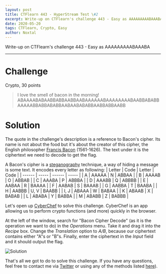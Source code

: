 ```yaml
---
layout: post
title: CTFlearn 443 - HyperStream Test \#2
excerpt: Write-up on CTFlearn's challenge 443 - Easy as AAAAAAAAABAAABA
date: 2020-05-20
tags: CTFlearn, Crypto, Easy
author: Noxtal
---
```


 Write-up on CTFlearn's challenge 443 - Easy as AAAAAAAAABAAABA

-----

# Challenge
Crypto, 30 points
> I love the smell of bacon in the morning! ABAAAABABAABBABBAABBAABAAAAAABAAAAAAAABAABBABABBAAAAABBABBABABBAABAABABABBAABBABBAABB

# Solution
The quote in the challenge's description is a reference to Bacon's cipher. Its name is not about the food but it's about the creator of this cipher, the English philosopher [Francis Bacon](https://en.wikipedia.org/wiki/Francis_Bacon) (1561-1626). The text under it is the ciphertext we need to decode to get the flag.

A Bacon's cipher is a [steganography](https://en.wikipedia.org/wiki/Steganography) technique, a way of hiding a message is some text. It encodes every letter as following:
| Letter | Code  | Letter | Code  |
| ------ | ----- | ------ | ----- |
| A      | AAAAA | N      | ABBAA |
| B      | AAAAB | O      | ABBAB |
| C      | AAABA | P      | ABBBA |
| D      | AAABB | Q      | ABBBB |
| E      | AABAA | R      | BAAAA |
| F      | AABAB | S      | BAAAB |
| G      | AABBA | T      | BAABA |
| H      | AABBB | U, V   | BAABB |
| I, J   | ABAAA | W      | BABAA |
| K      | ABAAB | X      | BABAB |
| L      | ABABA | Y      | BABBA |
| M      | ABABB | Z      | BABBB |

Let's open up [CyberChef](https://gchq.github.io/CyberChef/) to solve this challenge. CyberChef is an app allowing us to perform crypto functions (and more) quickly in the browser.

At the left of the window, search for "Bacon Cipher Decode" (as it is the operation we want to do) in the *Operations* menu. Take it and drag it into the *Recipe* box. Change the *Translation* option to *A/B*, because our ciphertext contains either "A"s or "B"s. Finally, enter the ciphertext in the *Input* field and it should output the flag.

![Solution](https://i.imgur.com/X0dD46r.png)

That's all we got to do to solve this challenge. If you have any questions, feel free to contact me via [Twitter](https://twitter.com/noxtal_) or using any of the methods listed [here](https://writeups.noxtal.com/#/pages/about)).